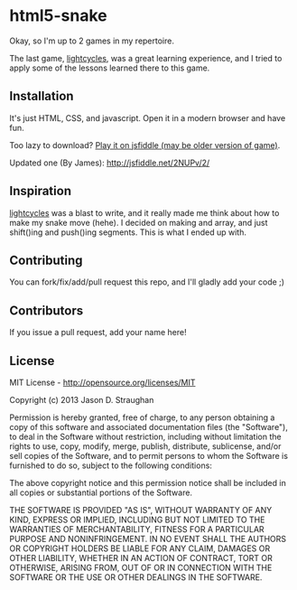 # html5-snake

Okay, so I'm up to 2 games in my repertoire. 

The last game, [lightcycles](https://github.com/JDStraughan/html5-lightcycles), was a great learning experience, and I tried to apply some of the lessons learned there to this game.

## Installation

It's just HTML, CSS, and javascript.  Open it in a modern browser and have fun.

Too lazy to download?  [Play it on jsfiddle (may be older version of game)](http://jsfiddle.net/zT7V4/1/).

Updated one (By James): http://jsfiddle.net/2NUPv/2/

## Inspiration

[lightcycles](https://github.com/JDStraughan/html5-lightcycles) was a blast to write, and it really made me think about how to make my snake move (hehe).  I decided on making and array, and just shift()ing and push()ing segments.  This is what I ended up with.

## Contributing

You can fork/fix/add/pull request this repo, and I'll gladly add your code ;)

## Contributors

If you issue a pull request, add your name here!

## License

MIT License - http://opensource.org/licenses/MIT

Copyright (c) 2013 Jason D. Straughan

Permission is hereby granted, free of charge, to any person obtaining a copy of this software and associated documentation files (the "Software"), to deal in the Software without restriction, including without limitation the rights to use, copy, modify, merge, publish, distribute, sublicense, and/or sell copies of the Software, and to permit persons to whom the Software is furnished to do so, subject to the following conditions:

The above copyright notice and this permission notice shall be included in all copies or substantial portions of the Software.

THE SOFTWARE IS PROVIDED "AS IS", WITHOUT WARRANTY OF ANY KIND, EXPRESS OR IMPLIED, INCLUDING BUT NOT LIMITED TO THE WARRANTIES OF MERCHANTABILITY, FITNESS FOR A PARTICULAR PURPOSE AND NONINFRINGEMENT. IN NO EVENT SHALL THE AUTHORS OR COPYRIGHT HOLDERS BE LIABLE FOR ANY CLAIM, DAMAGES OR OTHER LIABILITY, WHETHER IN AN ACTION OF CONTRACT, TORT OR OTHERWISE, ARISING FROM, OUT OF OR IN CONNECTION WITH THE SOFTWARE OR THE USE OR OTHER DEALINGS IN THE SOFTWARE.